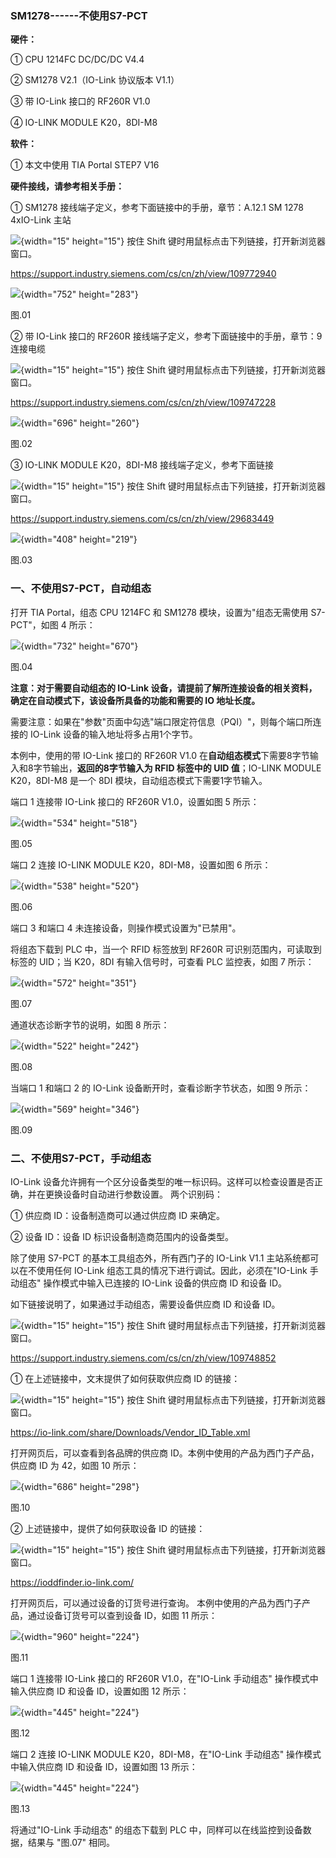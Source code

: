 ### SM1278------不使用S7-PCT

**硬件：**

① CPU 1214FC DC/DC/DC V4.4

② SM1278 V2.1（IO-Link 协议版本 V1.1）

③ 带 IO-Link 接口的 RF260R V1.0

④ IO-LINK MODULE K20，8DI-M8

**软件：**

① 本文中使用 TIA Portal STEP7 V16

**硬件接线，请参考相关手册：**

① SM1278 接线端子定义，参考下面链接中的手册，章节：A.12.1 SM 1278
4xIO-Link 主站

![](images/3.gif){width="15" height="15"} 按住 Shift
键时用鼠标点击下列链接，打开新浏览器窗口。

<https://support.industry.siemens.com/cs/cn/zh/view/109772940>

![](images/3-01.png){width="752" height="283"}

图.01

② 带 IO-Link 接口的 RF260R 接线端子定义，参考下面链接中的手册，章节：9
连接电缆

![](images/3.gif){width="15" height="15"} 按住 Shift
键时用鼠标点击下列链接，打开新浏览器窗口。

<https://support.industry.siemens.com/cs/cn/zh/view/109747228>

![](images/3-02.png){width="696" height="260"}

图.02

③ IO-LINK MODULE K20，8DI-M8 接线端子定义，参考下面链接

![](images/3.gif){width="15" height="15"} 按住 Shift
键时用鼠标点击下列链接，打开新浏览器窗口。

<https://support.industry.siemens.com/cs/cn/zh/view/29683449>

![](images/3-03.png){width="408" height="219"}

图.03

### 一、不使用S7-PCT，自动组态

打开 TIA Portal，组态 CPU 1214FC 和 SM1278 模块，设置为"组态无需使用
S7-PCT"，如图 4 所示：

![](images/3-04.png){width="732" height="670"}

图.04

**注意：对于需要自动组态的 IO-Link
设备，请提前了解所连接设备的相关资料，确定在自动模式下，该设备所具备的功能和需要的
IO 地址长度。**

需要注意：如果在"参数"页面中勾选"端口限定符信息（PQI）"，则每个端口所连接的
IO-Link 设备的输入地址将多占用1个字节。

本例中，使用的带 IO-Link 接口的 RF260R V1.0
在**自动组态模式**下需要8字节输入和8字节输出，**返回的8字节输入为 RFID
标签中的 UID 值**；IO-LINK MODULE K20，8DI-M8 是一个 8DI
模块，自动组态模式下需要1字节输入。

端口 1 连接带 IO-Link 接口的 RF260R V1.0，设置如图 5 所示：

![](images/3-05.png){width="534" height="518"}

图.05

端口 2 连接 IO-LINK MODULE K20，8DI-M8，设置如图 6 所示：

![](images/3-06.png){width="538" height="520"}

图.06

端口 3 和端口 4 未连接设备，则操作模式设置为"已禁用"。

将组态下载到 PLC 中，当一个 RFID 标签放到 RF260R
可识别范围内，可读取到标签的 UID；当 K20，8DI 有输入信号时，可查看 PLC
监控表，如图 7 所示：

![](images/3-07.png){width="572" height="351"}

图.07

通道状态诊断字节的说明，如图 8 所示：

![](images/3-08.png){width="522" height="242"}

图.08

当端口 1 和端口 2 的 IO-Link 设备断开时，查看诊断字节状态，如图 9 所示：

![](images/3-09.png){width="569" height="346"}

图.09

### 二、不使用S7-PCT，手动组态

IO-Link
设备允许拥有一个区分设备类型的唯一标识码。这样可以检查设置是否正确，并在更换设备时自动进行参数设置。
两个识别码：

① 供应商 ID：设备制造商可以通过供应商 ID 来确定。

② 设备 ID：设备 ID 标识设备制造商范围内的设备类型。

除了使用 S7-PCT 的基本工具组态外，所有西门子的 IO-Link V1.1
主站系统都可以在不使用任何 IO-Link
组态工具的情况下进行调试。因此，必须在\"IO-Link 手动组态\"
操作模式中输入已连接的 IO-Link 设备的供应商 ID 和设备 ID。

如下链接说明了，如果通过手动组态，需要设备供应商 ID 和设备 ID。

![](images/3.gif){width="15" height="15"} 按住 Shift
键时用鼠标点击下列链接，打开新浏览器窗口。

<https://support.industry.siemens.com/cs/cn/zh/view/109748852>

① 在上述链接中，文末提供了如何获取供应商 ID 的链接：

![](images/3.gif){width="15" height="15"} 按住 Shift
键时用鼠标点击下列链接，打开新浏览器窗口。

<https://io-link.com/share/Downloads/Vendor_ID_Table.xml>

打开网页后，可以查看到各品牌的供应商
ID。本例中使用的产品为西门子产品，供应商 ID 为 42，如图 10 所示：

![](images/3-10.png){width="686" height="298"}

图.10

② 上述链接中，提供了如何获取设备 ID 的链接：

![](images/3.gif){width="15" height="15"} 按住 Shift
键时用鼠标点击下列链接，打开新浏览器窗口。

<https://ioddfinder.io-link.com/>

打开网页后，可以通过设备的订货号进行查询。
本例中使用的产品为西门子产品，通过设备订货号可以查到设备 ID，如图 11
所示：

![](images/3-11.png){width="960" height="224"}

图.11

端口 1 连接带 IO-Link 接口的 RF260R V1.0，在\"IO-Link 手动组态\"
操作模式中输入供应商 ID 和设备 ID，设置如图 12 所示：

![](images/3-12.png){width="445" height="224"}

图.12

端口 2 连接 IO-LINK MODULE K20，8DI-M8，在\"IO-Link 手动组态\"
操作模式中输入供应商 ID 和设备 ID，设置如图 13 所示：

![](images/3-13.png){width="445" height="224"}

图.13

将通过\"IO-Link 手动组态\" 的组态下载到 PLC
中，同样可以在线监控到设备数据，结果与 "图.07" 相同。
